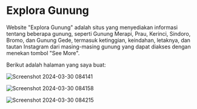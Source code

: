 
# Explora Gunung

Website "Explora Gunung" adalah situs yang menyediakan informasi tentang beberapa gunung, seperti Gunung Merapi, Prau, Kerinci, Sindoro, Bromo, dan Gunung Gede, termasuk ketinggian, keindahan, letaknya, dan tautan Instagram dari masing-masing gunung yang dapat diakses dengan menekan tombol "See More".

Berikut adalah halaman yang saya buat:

![Screenshot 2024-03-30 084141](https://github.com/iamanggi/20220140123_Exercise_PDW1/assets/120255389/ecef0b28-c6c5-408f-8a43-ddeecfc55aa6)

![Screenshot 2024-03-30 084158](https://github.com/iamanggi/20220140123_Exercise_PDW1/assets/120255389/37af6572-c7bb-4b10-a038-e2081d5378c4)

![Screenshot 2024-03-30 084215](https://github.com/iamanggi/20220140123_Exercise_PDW1/assets/120255389/269ebffc-6951-4b8f-95a4-5a5b562f2804)

